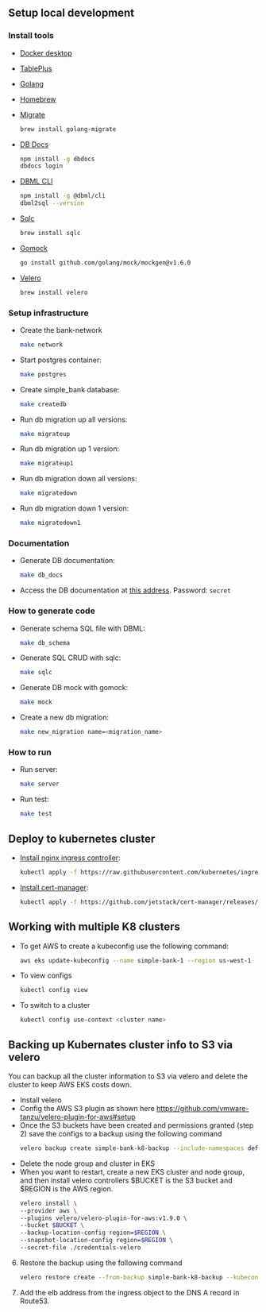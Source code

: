## Setup local development

### Install tools

- [Docker desktop](https://www.docker.com/products/docker-desktop)
- [TablePlus](https://tableplus.com/)
- [Golang](https://golang.org/)
- [Homebrew](https://brew.sh/)
- [Migrate](https://github.com/golang-migrate/migrate/tree/master/cmd/migrate)

    ```bash
    brew install golang-migrate
    ```

- [DB Docs](https://dbdocs.io/docs)

    ```bash
    npm install -g dbdocs
    dbdocs login
    ```

- [DBML CLI](https://www.dbml.org/cli/#installation)

    ```bash
    npm install -g @dbml/cli
    dbml2sql --version
    ```

- [Sqlc](https://github.com/kyleconroy/sqlc#installation)

    ```bash
    brew install sqlc
    ```

- [Gomock](https://github.com/golang/mock)

    ``` bash
    go install github.com/golang/mock/mockgen@v1.6.0
    ```

- [Velero](https://velero.io/docs/v1.13/basic-install/)
    ``` bash
    brew install velero
    ```

### Setup infrastructure

- Create the bank-network

    ``` bash
    make network
    ```

- Start postgres container:

    ```bash
    make postgres
    ```

- Create simple_bank database:

    ```bash
    make createdb
    ```

- Run db migration up all versions:

    ```bash
    make migrateup
    ```

- Run db migration up 1 version:

    ```bash
    make migrateup1
    ```

- Run db migration down all versions:

    ```bash
    make migratedown
    ```

- Run db migration down 1 version:

    ```bash
    make migratedown1
    ```

### Documentation

- Generate DB documentation:

    ```bash
    make db_docs
    ```

- Access the DB documentation at [this address](https://dbdocs.io/techschool.guru/simple_bank). Password: `secret`

### How to generate code

- Generate schema SQL file with DBML:

    ```bash
    make db_schema
    ```

- Generate SQL CRUD with sqlc:

    ```bash
    make sqlc
    ```

- Generate DB mock with gomock:

    ```bash
    make mock
    ```

- Create a new db migration:

    ```bash
    make new_migration name=<migration_name>
    ```

### How to run

- Run server:

    ```bash
    make server
    ```

- Run test:

    ```bash
    make test
    ```

## Deploy to kubernetes cluster

- [Install nginx ingress controller](https://kubernetes.github.io/ingress-nginx/deploy/#aws):

    ```bash
    kubectl apply -f https://raw.githubusercontent.com/kubernetes/ingress-nginx/controller-v0.48.1/deploy/static/provider/aws/deploy.yaml
    ```

- [Install cert-manager](https://cert-manager.io/docs/installation/kubernetes/):

    ```bash
    kubectl apply -f https://github.com/jetstack/cert-manager/releases/download/v1.4.0/cert-manager.yaml
    ```


## Working with multiple K8 clusters
- To get AWS to create a kubeconfig  use the following command:

    ```bash
    aws eks update-kubeconfig --name simple-bank-1 --region us-west-1
    ```
- To view configs
    ```bash
    kubectl config view
    ```
- To switch to a cluster
    ```bash
    kubectl config use-context <cluster name>
    ```

## Backing up Kubernates cluster info to S3 via velero 
You can backup all the cluster information to S3 via velero and delete the cluster to keep AWS EKS costs down. 
- Install velero
- Config the AWS S3 plugin as shown here https://github.com/vmware-tanzu/velero-plugin-for-aws#setup
- Once the S3 buckets have been created and permissions granted (step 2) save the configs to a backup using the following command
    ```bash 
    velero backup create simple-bank-k8-backup --include-namespaces default,cert-manager --kubecontext <context name>
    ```
- Delete the node group and cluster in EKS
- When you want to restart, create a new EKS cluster and node group, and then install velero controllers $BUCKET is the S3 bucket and $REGION is the AWS region.
    ```bash
    velero install \
    --provider aws \
    --plugins velero/velero-plugin-for-aws:v1.9.0 \
    --bucket $BUCKET \
    --backup-location-config region=$REGION \
    --snapshot-location-config region=$REGION \
    --secret-file ./credentials-velero
    ```
6. Restore the backup using the following command
    ```bash
    velero restore create --from-backup simple-bank-k8-backup --kubecontext <context name>
    ```
7. Add the elb address from the ingress object to the DNS A record in Route53.
